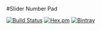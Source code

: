 #Slider Number Pad

[![Build Status](https://travis-ci.org/amithgc/SliderNumPad.svg?branch=master)](https://travis-ci.org/amithgc/SliderNumPad) 
[![Hex.pm](https://img.shields.io/hexpm/l/plug.svg)](https://github.com/amithgc/SliderNumPad/blob/master/LICENSE.txt)
[![Bintray](https://img.shields.io/bintray/v/asciidoctor/maven/asciidoctorj.svg)](https://bintray.com/amithgc/maven/slidernumpad)
